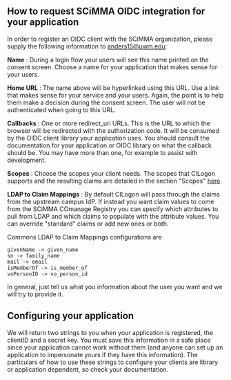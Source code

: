 ## How to request SCiMMA OIDC integration for your application 
In order to register an OIDC client with the SCiMMA organization, please supply the following information to anders15@uwm.edu:

**Name** : During a login flow your users will see this name printed on the
consent screen. Choose a name for your application that makes sense 
for your users.

**Home URL** : The name above will be hyperlinked using this URL. Use a link
that makes sense for your service and your users. Again, the point is to
help them make a decision during the consent screen. The user will not 
be authenticated when going to this URL.

**Callbacks** : One or more redirect_uri URLs. This is the URL to which the 
browser will be redirected with the authorization code. It will be consumed 
by the OIDC client library your application uses. You should consult the 
documentation for your application or OIDC library on what the callback 
should be. You may have more than one, for example to assist with development.

**Scopes** : Choose the scopes your client needs. The scopes that CILogon
supports and the resulting claims are detailed in the section "Scopes"
[here](https://www.cilogon.org/oidc).

**LDAP to Claim Mappings** :  By default CILogon will pass through the claims
from the upstream campus IdP. If instead you want claim values to come
from the SCiMMA COmanage Registry you can specify which attributes to 
pull from LDAP and which claims to populate with the attribute values. 
You can override "standard" claims or add new ones or both. 

Commons LDAP to Claim Mappings configurations are
```
givenName -> given_name
sn -> family_name
mail -> email
isMemberOf -> is_member_of
voPersonID -> vo_person_id
```
In general, just tell us what you information about the user you want and we will try to provide it.

## Configuring your application
We will return two strings to you when your application is registered, the cilentID and a secret key. You must save this information in a safe place since your application cannot work without them (and anyone can set up an application to impersonate yours if they have this information). The particulars of how to use these strings to configure your clients are library or application dependent, so check your documentation.
